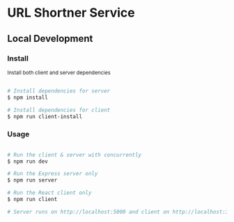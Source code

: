  

<h1>URL Shortner Service</h1>


## Local Development

### Install

<small> Install both client and server dependencies </small>

  

```bash

# Install dependencies for server
$ npm install

# Install dependencies for client
$ npm run client-install

```


### Usage

  

```bash

# Run the client & server with concurrently
$ npm run dev

# Run the Express server only
$ npm run server

# Run the React client only
$ npm run client

# Server runs on http://localhost:5000 and client on http://localhost:3000

```